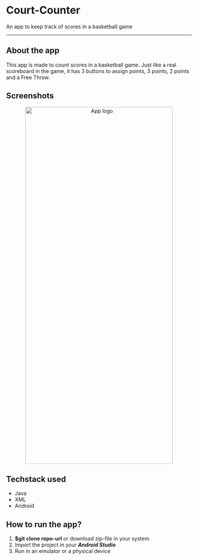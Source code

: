 # Court-Counter
An app to keep track of scores in a basketball game

---

## About the app
This app is made to count scores in a basketball game. Just like a real scoreboard in the game, it has 3 buttons to assign points, 3 points, 2 points and a Free Throw.

## Screenshots
<p align="center">
  <img style="border-width: 0" width="400" height="970" src="https://user-images.githubusercontent.com/53803245/110201273-3c76c200-7e88-11eb-88cc-d4856d1b832e.jpg" alt=" App logo">
</p>

## Techstack used
- Java
- XML
- Android

## How to run the app?
1. **$git clone repo-url** or download zip-file in your system
2. Import the project in your ***Android Studio***
3. Run in an emulator or a physical device
